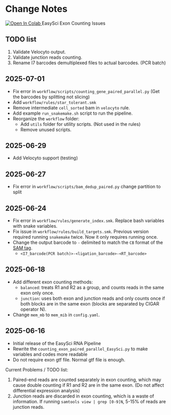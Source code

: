 # Change Notes

<a target="_blank" href="https://colab.research.google.com/github/Justype/easysci_pipeline/blob/main/docs/ipynbs/EasySci_issues.ipynb">
  <img src="https://colab.research.google.com/assets/colab-badge.svg" alt="Open In Colab"/>
</a> EasySci Exon Counting Issues

## TODO list

1. Validate Velocyto output.
2. Validate junction reads counting.
3. Rename I7 barcodes demultiplexed files to actual barcodes. (PCR batch)

## 2025-07-01

- Fix error in `workflow/scripts/counting_gene_paired_parallel.py` (Get the barcodes by splitting not slicing)
- Add `workflow/rules/star_tolerant.smk`
- Remove intermediate `cell_sorted` bam in `velocyto` rule.
- Add example `run_snakemake.sh` script to run the pipeline.
- Reorganize the `workflow` folder:
  - Add `utils` folder for utility scripts. (Not used in the rules)
  - Remove unused scripts.

## 2025-06-29

- Add Velocyto support (testing)

## 2025-06-27

- Fix error in `workflow/scripts/bam_dedup_paired.py` change partition to split

## 2025-06-24

- Fix error in `workflow/rules/generate_index.smk`. Replace bash variables with snake variables.
- Fix issue in `workflow/rules/build_targets.smk`. Previous version required running `snakemake` twice. Now it only requires running once.
- Change the output barcode to `-` delimited to match the `CB` format of the [SAM tag](https://samtools.github.io/hts-specs/SAMtags.pdf).
  - `<I7_barcode(PCR batch)>-<ligation_barcode>-<RT_barcode>`

## 2025-06-18

- Add different exon counting methods:
  - `balanced`: treats R1 and R2 as a group, and counts reads in the same exon only once.
  - `junction`: uses both exon and junction reads and only counts once if both blocks are in the same exon (blocks are separated by CIGAR operator N).
- Change `mem_mb` to `mem_mib` in `config.yaml`.

## 2025-06-16

- Initial release of the EasySci RNA Pipeline
- Rewrite the `counting_exon_paired_parallel_EasySci.py` to make variables and codes more readable
- Do not require exon gtf file. Normal gtf file is enough.

Current Problems / TODO list:

1. Paired-end reads are counted separately in exon counting, which may cause double counting if R1 and R2 are in the same exon. (Do not affect differential expression analysis)
2. Junction reads are discarded in exon counting, which is a waste of information. If running `samtools view | grep [0-9]N`, 5-15% of reads are junction reads.
